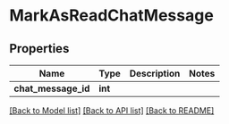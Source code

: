 # MarkAsReadChatMessage

## Properties
Name | Type | Description | Notes
------------ | ------------- | ------------- | -------------
**chat_message_id** | **int** |  | 

[[Back to Model list]](../README.md#documentation-for-models) [[Back to API list]](../README.md#documentation-for-api-endpoints) [[Back to README]](../README.md)


